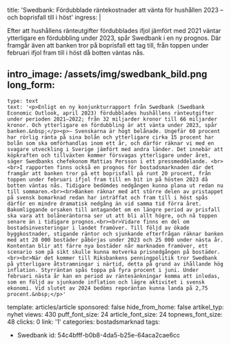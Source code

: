 title: 'Swedbank: Fördubblade räntekostnader att vänta för hushållen 2023 – och boprisfall till i höst'
ingress: |
  <p>Efter att hushållens ränteutgifter fördubblades ifjol jämfört med 2021 väntar ytterligare en fördubbling under 2023, spår Swedbank i en ny prognos. Där framgår även att banken tror på boprisfall ett tag till, från toppen under februari ifjol fram till i höst då botten väntas nås.
  </p>
  
intro_image: /assets/img/swedbank_bild.png
long_form:
  -
    type: text
    text: '<p>Enligt en ny konjunkturrapport från Swedbank (Swedbank Economic Outlook, april 2023) fördubblades hushållens ränteutgifter under perioden 2021–2022; från 32 miljarder kronor till 66 miljarder kronor. Och ytterligare en fördubbling är att vänta under 2023, spår banken.&nbsp;</p><p>– Svenskarna är högt belånade. Ungefär 60 procent har rörlig ränta på sina bolån och ytterligare cirka 15 procent har bolån som ska omförhandlas inom ett år, och därför räknar vi med en svagare utveckling i Sverige jämfört med andra länder. Det innebär att köpkraften och tillväxten kommer försvagas ytterligare under året, säger Swedbanks chefekonom Mattias Persson i ett pressmeddelande. <br><br>I rapporten finns också en prognos för bostadsmarknaden där det framgår att banken tror på ett boprisfall på runt 20 procent, från toppen under februari ifjol fram till en bit in på hösten 2023 då botten väntas nås. Tidigare bedömdes nedgången kunna plana ut redan nu till sommaren.<br><br>Banken räknar med att större delen av pristappet på svensk bomarknad redan har inträffat och fram till i höst spås därför en mindre dramatisk nedgång än vid samma tid förra året. Bakomliggande orsaken till antagandet om en längre period av prisfall ska vara att bolåneräntorna ser ut att bli allt högre, och nå toppen senare än i tidigare prognos.<br><br>Vidare finns en del om bostadsinvesteringar i landet framöver. Till följd av ökade byggkostnader, stigande räntor och sjunkande efterfrågan räknar banken med att 28 000 bostäder påbörjas under 2023 och 25 000 under nästa år. Kontentan blir att färre nya bostäder når marknaden framöver, ett scenario som på sikt skulle kunna motverka prisnedgången på bostäder.<br><br>När det kommer till Riksbankens penningpolitik tror Swedbank på ytterligare åtstramningar i närtid, detta på grund av ihållande hög inflation. Styrräntan spås toppa på fyra procent i juni. Under februari nästa år kan en period av räntesänkningar komma att inledas, som en följd av sjunkande inflation och lägre aktivitet i svensk ekonomi. Vid slutet av 2024 bedöms reporäntan kunna landa på 2,75 procent.&nbsp;</p>'
template: articles/article
sponsored: false
hide_from_home: false
artikel_typ: nyhet
views: 430
puff_font_size: 24
article_font_size: 24
topnews_font_size: 48
clicks: 0
link: '1'
categories: bostadsmarknad
tags:
  - Swedbank
id: 54c4bfff-b0b8-4da5-b25e-64aca2cae6cc
